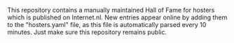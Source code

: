 This repository contains a manually maintained Hall of Fame for hosters which is published on Internet.nl.
New entries appear online by adding them to the "hosters.yaml" file, as this file is automatically parsed every 10 minutes. Just make sure this repository remains public. 
